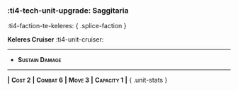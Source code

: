 ### :ti4-tech-unit-upgrade: **Saggitaria**
:ti4-faction-te-keleres:
{ .splice-faction }

**Keleres Cruiser** :ti4-unit-cruiser:

---

* <span style="font-variant:small-caps;white-space: nowrap;">**Sustain Damage**</span> 

---

__|__ <span style="font-variant:small-caps;white-space: nowrap;">**Cost 2**</span> __|__ <span style="font-variant:small-caps;white-space: nowrap;">**Combat 6**</span> __|__ <span style="font-variant:small-caps;white-space: nowrap;">**Move 3**</span> __|__ <span style="font-variant:small-caps;white-space: nowrap;">**Capacity 1**</span> __|__
{ .unit-stats }
